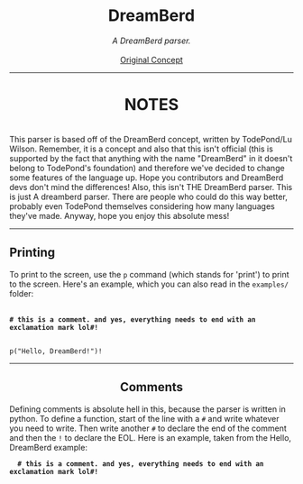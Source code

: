 <div align="center">
  <h1>DreamBerd</h1>
  <i>A DreamBerd parser.</i>
  <br><br>
  <a href="https://github.com/TodePond/DreamBerd">Original Concept</a>
  <hr>
  <h1>NOTES</h1>
</div>
<br>
This parser is based off of the DreamBerd concept, written by TodePond/Lu Wilson.
Remember, it is a concept and also that this isn't official (this is supported
by the fact that anything with the name "DreamBerd" in it doesn't belong to TodePond's
foundation) and therefore we've decided to change some features of the language up.
Hope you contributors and DreamBerd devs don't mind the differences! Also, this isn't
THE DreamBerd parser. This is just A dreamberd parser. There are people who could do
this way better, probably even TodePond themselves considering how many languages
they've made. Anyway, hope you enjoy this absolute mess!
  <hr>
  <h2>Printing</h2>
</div>
To print to the screen, use the <code>p</code> command (which stands for 'print') to print
to the screen. Here's an example, which you can also read in the <code>examples/</code>
folder:
<br><br>
<code class="example">
<b># this is a comment. and yes, everything needs to end with an exclamation mark lol#!</b>
<br>
p("Hello, DreamBerd!")!
</code>
<div align="center">
  <hr>
  <h2>Comments</h2>
</div>
Defining comments is absolute hell in this, because the parser is written in python. To
define a function, start of the line with a <code>#</code> and write whatever you need to
write. Then write another <code>#</code> to declare the end of the comment and then the
<code>!</code> to declare the EOL. Here is an example, taken from the Hello, DreamBerd
example:
<br>
<code class="example">
  <b># this is a comment. and yes, everything needs to end with an exclamation mark lol#!</b>
</code>
